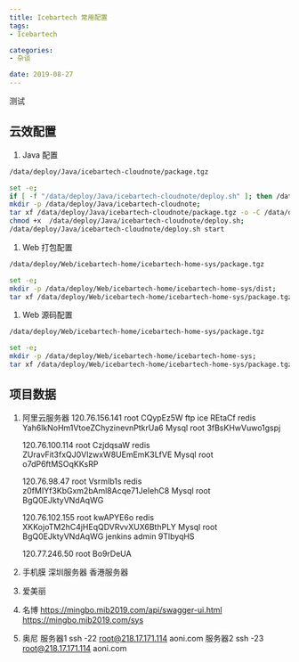 ```yaml
---
title: Icebartech 常用配置
tags:
- Icebartech

categories:
- 杂谈

date: 2019-08-27
---
```


测试

## 云效配置
1. Java 配置
```bash
/data/deploy/Java/icebartech-cloudnote/package.tgz

set -e;
if [ -f "/data/deploy/Java/icebartech-cloudnote/deploy.sh" ]; then /data/deploy/Java/icebartech-cloudnote/deploy.sh stop; fi;
mkdir -p /data/deploy/Java/icebartech-cloudnote;
tar xf /data/deploy/Java/icebartech-cloudnote/package.tgz -o -C /data/deploy/Java/icebartech-cloudnote;
chmod +x  /data/deploy/Java/icebartech-cloudnote/deploy.sh;
/data/deploy/Java/icebartech-cloudnote/deploy.sh start
```

1. Web 打包配置
```bash
/data/deploy/Web/icebartech-home/icebartech-home-sys/package.tgz

set -e;
mkdir -p /data/deploy/Web/icebartech-home/icebartech-home-sys/dist;
tar xf /data/deploy/Web/icebartech-home/icebartech-home-sys/package.tgz -o -C /data/deploy/Web/icebartech-home/icebartech-home-sys/dist;
```

1. Web 源码配置
```bash
/data/deploy/Web/icebartech-home/icebartech-home-sys/package.tgz

set -e;
mkdir -p /data/deploy/Web/icebartech-home/icebartech-home-sys;
tar xf /data/deploy/Web/icebartech-home/icebartech-home-sys/package.tgz -o -C /data/deploy/Web/icebartech-home/icebartech-home-sys;
```

## 项目数据

1. 阿里云服务器
    120.76.156.141
    root CQypEz5W
    ftp ice REtaCf
    redis Yah6lkNoHm1VtoeZChyzinevnPtkrUa6
    Mysql root 3fBsKHwVuwo1gspj

    120.76.100.114
    root CzjdqsaW
    redis ZUravFit3fxQJ0VlzwxW8UEmEmK3LfVE
    Mysql root o7dP6ftMSOqKKsRP

    120.76.98.47
    root VsrmIb1s
    redis z0fMIYf3KbGxm2bAml8Acqe71JeIehC8
    Mysql root BgQ0EJktyVNdAqWG

    120.76.102.155
    root kwAPYE6o
    redis XKKojoTM2hC4jHEqQDVRvvXUX6BthPLY
    Mysql root BgQ0EJktyVNdAqWG
    jenkins admin 9TlbyqHS

    120.77.246.50
    root Bo9rDeUA

1. 手机膜
    深圳服务器
    香港服务器

1. 爱美丽

1. 名博
    https://mingbo.mib2019.com/api/swagger-ui.html
    https://mingbo.mib2019.com/sys

1. 奥尼
    服务器1 ssh -22 root@218.17.171.114 aoni.com 
    服务器2 ssh -23 root@218.17.171.114 aoni.com 